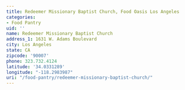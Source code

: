 ```yaml
---
title: Redeemer Missionary Baptist Church, Food Oasis Los Angeles
categories:
- Food Pantry
uid: ''
name: Redeemer Missionary Baptist Church
address_1: 1631 W. Adams Boulevard
city: Los Angeles
state: CA
zipcode: '90007'
phone: 323.732.4124
latitude: '34.0331289'
longitude: "-118.2983987"
uri: "/food-pantry/redeemer-missionary-baptist-church/"
---
```


